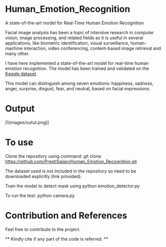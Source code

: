 # Human_Emotion_Recognition
A state-of-the-art model for Real-Time Human Emotion Recognition

Facial image analysis has been a topic of intensive research in computer vision, image processing, and related fields as it is useful in several applications, like biometric identification, visual surveillance, human-machine interaction, video conferencing, content-based image retrieval and many other.

I have here implemented a state-of-the-art model for real-time human emotion recognition. The model has been trained and validated on the [Kaggle dataset](https://www.kaggle.com/astraszab/facial-expression-dataset-image-folders-fer2013).

This model can distinguish among seven emotions: happiness, sadness, anger, surprise, disgust, fear, and neutral, based on facial expressions. 

# Output

[!(images/outut.png)]

# To use
Clone the repository using command: git clone https://github.com/PreetiSajjan/Human_Emotion_Recognition.git

The dataset used is not included in the repository so need to be downloaded explicitly (link provided).

Train the model to detect mask using python emotion_detector.py

To run the test: python camera.py

# Contribution and References

Feel free to contribute to the project.

** Kindly cite if any part of the code is referred. **

